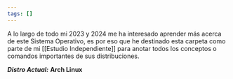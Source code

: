 ```yaml
---
tags: []
---
```

A lo largo de todo mi 2023 y 2024 me ha interesado aprender más acerca de este Sistema Operativo, es por eso que he destinado esta carpeta como parte de mi [[Estudio Independiente]] para anotar todos los conceptos o comandos importantes de sus distribuciones.

***Distro Actual:*** **Arch Linux**

